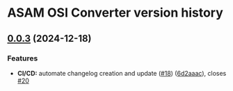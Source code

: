 # ASAM OSI Converter version history

## [0.0.3](https://github.com/samikachai/asam-osi-converter/compare/6d2aaac3deff56c5cdf170a8058583eb4ed5ec4f...v0.0.3) (2024-12-18)


### Features

* **CI/CD:** automate changelog creation and update ([#18](https://github.com/samikachai/asam-osi-converter/issues/18)) ([6d2aaac](https://github.com/samikachai/asam-osi-converter/commit/6d2aaac3deff56c5cdf170a8058583eb4ed5ec4f)), closes [#20](https://github.com/samikachai/asam-osi-converter/issues/20)



